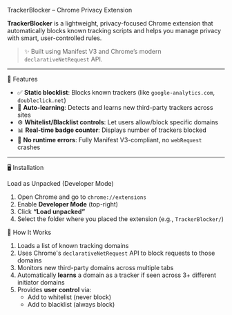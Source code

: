 TrackerBlocker – Chrome Privacy Extension

**TrackerBlocker** is a lightweight, privacy-focused Chrome extension that automatically blocks known tracking scripts and helps you manage privacy with smart, user-controlled rules.

> ✨ Built using Manifest V3 and Chrome’s modern `declarativeNetRequest` API.

---

 🚀 Features

- ✅ **Static blocklist**: Blocks known trackers (like `google-analytics.com`, `doubleclick.net`)
- 🧠 **Auto-learning**: Detects and learns new third-party trackers across sites
- ⚙️ **Whitelist/Blacklist controls**: Let users allow/block specific domains
- 📊 **Real-time badge counter**: Displays number of trackers blocked
- 🧰 **No runtime errors**: Fully Manifest V3-compliant, no `webRequest` crashes

---

🖥️ Installation

Load as Unpacked (Developer Mode)

1. Open Chrome and go to `chrome://extensions`
2. Enable **Developer Mode** (top-right)
3. Click **“Load unpacked”**
4. Select the folder where you placed the extension (e.g., `TrackerBlocker/`)


🧠 How It Works

1. Loads a list of known tracking domains
2. Uses Chrome's `declarativeNetRequest` API to block requests to those domains
3. Monitors new third-party domains across multiple tabs
4. Automatically **learns** a domain as a tracker if seen across 3+ different initiator domains
5. Provides **user control** via:
   - Add to whitelist (never block)
   - Add to blacklist (always block)
